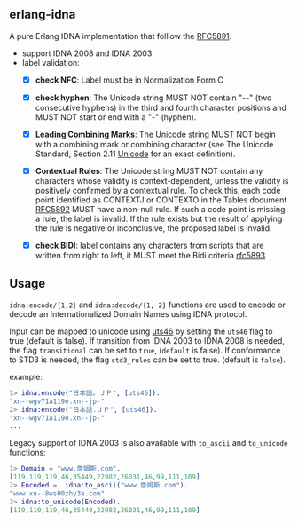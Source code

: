 ## erlang-idna

A pure Erlang IDNA implementation that folllow the [RFC5891](https://tools.ietf.org/html/rfc5891).

* support IDNA 2008 and IDNA 2003.
* label validation:
    - [x] **check NFC**: Label must be in Normalization Form C
    - [x] **check hyphen**: The Unicode string MUST NOT contain "--" (two consecutive hyphens) in
    the third and fourth character positions and MUST NOT start or end
    with a "-" (hyphen).
    - [x]  **Leading Combining Marks**: The Unicode string MUST NOT begin with a combining mark or combining character (see The Unicode Standard, Section 2.11 [Unicode](https://tools.ietf.org/html/rfc5891#ref-Unicode) for an  exact definition).
    - [x] **Contextual Rules**: The Unicode string MUST NOT contain any characters whose validity is
    context-dependent, unless the validity is positively confirmed by a contextual rule.  To check this, each code point identified as  CONTEXTJ or CONTEXTO in the Tables document [RFC5892](https://tools.ietf.org/html/rfc5892#section-2.7) MUST have a  non-null rule.  If such a code point is missing a rule, the label is  invalid.  If the rule exists but the result of applying the rule is  negative or inconclusive, the proposed label is invalid.
    - [x] **check BIDI**: label contains any characters from scripts that are
    written from right to left, it MUST meet the Bidi criteria  [rfc5893](https://tools.ietf.org/html/rfc5893)




## Usage



`idna:encode/{1,2}` and `idna:decode/{1, 2}` functions are used to encode or decode an Internationalized Domain
Names using IDNA protocol.

Input can be mapped to unicode using [uts46](https://unicode.org/reports/tr46/#Introduction)
by setting  the `uts46` flag to true (default is false). If transition from IDNA 2003 to
IDNA 2008 is needed, the flag `transitional` can be set to `true`, (`default` is false). If
conformance to STD3 is needed, the flag `std3_rules` can be set to true. (default is `false`).

example:

```erlang
1> idna:encode("日本語。ＪＰ", [uts46]).
"xn--wgv71a119e.xn--jp-"
2> idna:encode("日本語.ＪＰ", [uts46]).
"xn--wgv71a119e.xn--jp-"
...
```


Legacy support of IDNA 2003 is also available with  `to_ascii` and `to_unicode` functions:


```erlang
1> Domain = "www.詹姆斯.com".
[119,119,119,46,35449,22982,26031,46,99,111,109]
2> Encoded =  idna:to_ascii("www.詹姆斯.com").
"www.xn--8ws00zhy3a.com"
3> idna:to_unicode(Encoded).
[119,119,119,46,35449,22982,26031,46,99,111,109]
```
